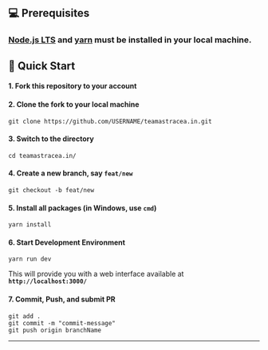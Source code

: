 ## 💻 Prerequisites

### [Node.js LTS](https://nodejs.org/en/download/) and [yarn](https://yarnpkg.com/en/docs/install) must be installed in your local machine.

## 🚀 Quick Start

#### 1. Fork this repository to your account

#### 2. Clone the fork to your local machine

```
git clone https://github.com/USERNAME/teamastracea.in.git
```

#### 3. Switch to the directory

```
cd teamastracea.in/
```

#### 4. Create a new branch, say `feat/new`

```
git checkout -b feat/new
```

#### 5. Install all packages (in Windows, use `cmd`)

```
yarn install
```

#### 6. Start Development Environment

```
yarn run dev
```

This will provide you with a web interface available at **`http://localhost:3000/`**

#### 7. Commit, Push, and submit PR

```
git add .
git commit -m "commit-message"
git push origin branchName
```

<hr />
